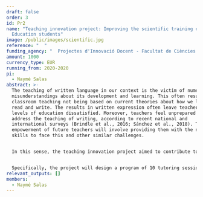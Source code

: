 ```yaml
---
draft: false
order: 3
id: Pr2
name: "Teaching innovation project: Improving the scientific training of Primary
  Education students"
image: /public/images/scientific.jpg
reference: "  "
funding_agency: "  Projectes d'Innovació Docent - Facultat de Ciències de l'Educació, UAB"
amount: 1000
currency_type: EUR
running_from: 2020-2020
pi:
  - Naymé Salas
abstract: >-
  The teaching of written language in our context is the victim of numerous
  misunderstandings about its development and learning. This often results in
  classroom teaching not being based on current theories about how we learn to
  read and write. The results in written expression often leave teachers at all
  levels of education dissatisfied. Moreover, teachers feel unprepared to
  address the teaching of writing, according to recent national and
  international surveys (Brindle et al., 2016; Sánchez et al., 2018). The
  empowerment of future teachers will involve providing them with the necessary
  skills to face this and other similar challenges. 


  In this sense, the teaching innovation project aimed to contribute to the scientific culture of teachers and other educators in the field of language. The objective was that future educational professionals give importance to classroom practices informed by scientific evidence (Davies, 1999; Ferrero et al., 2016). The science training of future educators will allow them to (1) have the ability to keep abreast of new pedagogical work and innovations in the field of literacy (and other domains); (2) be able to integrate their prior knowledge and experience with quality empirical evidence; (3) avoid applying methodologies that have not been rigorously tested; and (4) transmit the value of science as a producer of knowledge to their students.


  Specifically, the project will design a program of 10 tutoring sessions in the framework of the TFG course of the degrees involved (GEP and GL). We considered that the realization of a TFG of empirical type was an excellent opportunity to confront the students with the scientific operation in an area of maximum relevance for them as future educators: the teaching of the written language. Given that the duration of the project was only one semester (October-Gener), the implementation was still in progress at the time of writing this final report.
relevant_outputs: []
members:
  - Naymé Salas
---
```

